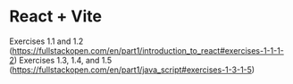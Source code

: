 # React + Vite

Exercises 1.1 and 1.2 (https://fullstackopen.com/en/part1/introduction_to_react#exercises-1-1-1-2)
Exercises 1.3, 1.4, and 1.5 (https://fullstackopen.com/en/part1/java_script#exercises-1-3-1-5)